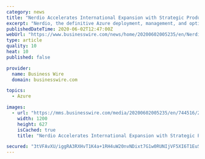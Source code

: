 ```yaml
---
category: news
title: "Nerdio Accelerates International Expansion with Strategic Product Partnership and Dynamic New EMEA CTO Bas van Kaam"
excerpt: "Nerdio, the definitive Azure deployment, management, and optimization solution for Managed Service Providers (MSPs) and Enterprise IT Professionals, t"
publishedDateTime: 2020-06-02T12:47:00Z
webUrl: "https://www.businesswire.com/news/home/20200602005235/en/Nerdio-Accelerates-International-Expansion-Strategic-Product-Partnership"
type: article
quality: 10
heat: 10
published: false

provider:
  name: Business Wire
  domain: businesswire.com

topics:
  - Azure

images:
  - url: "https://mms.businesswire.com/media/20200602005235/en/744516/23/Nerdio_Logo.jpg"
    width: 1200
    height: 627
    isCached: true
    title: "Nerdio Accelerates International Expansion with Strategic Product Partnership and Dynamic New EMEA CTO Bas van Kaam"

secured: "3tVFAvXU/iggRA3RXHvT1K4a+1RH4uW20nvNDixt7G1w0RUNIjVF5XI6T1EuSWxZc/DZYs7CVf2I2lVtEONfLRWadhh3Z4vXtH9rqg61Cy0vMpRQVaWlL9e4rycyutRsJhvlu0CvzgbijP80Hp7x37Hj/e/QcB+ar01dkErt1nKNmPjcIkoAiVgHis5rT30RTLHIw3CIrn6RlPU1yUlC8LwOQlUJUWG5d2VLcGhjWhMx3oWnT7cN/m61JWQDjw546CvckmKqw2BACIOHcXBXphN7Q0NzDUBQfahY8p++RM4iyU0rXJQicdttiYOU8E5X;/O0neaLLD5EHJUldS9XLpQ=="
---
```


